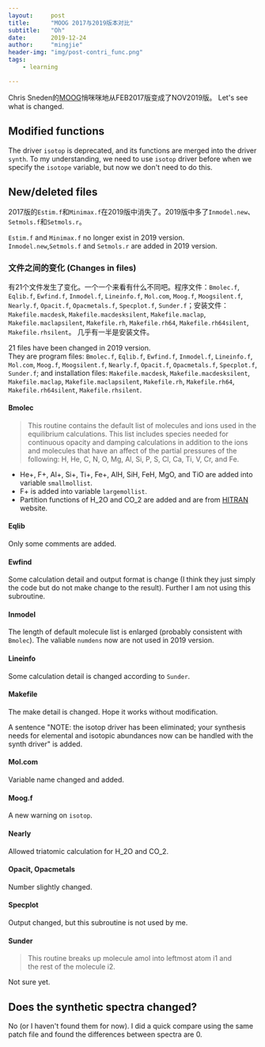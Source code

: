 ```yaml
---
layout:     post
title:      "MOOG 2017与2019版本对比"
subtitle:   "Oh"
date:       2019-12-24
author:     "mingjie"
header-img: "img/post-contri_func.png"
tags:
    - learning

---
```


Chris Sneden的[MOOG](https://www.as.utexas.edu/~chris/moog.html)悄咪咪地从FEB2017版变成了NOV2019版。
Let's see what is changed.

## Modified functions

The driver `isotop` is deprecated, and its functions are merged into the driver `synth`.
To my understanding, we need to use `isotop` driver before when we specify the `isotope` variable, but now we don't need to do this.

## New/deleted files

2017版的`Estim.f`和`Minimax.f`在2019版中消失了。2019版中多了`Inmodel.new`、`Setmols.f`和`Setmols.r`。

`Estim.f` and `Minimax.f` no longer exist in 2019 version.
`Inmodel.new`,`Setmols.f` and `Setmols.r` are added in 2019 version.

### 文件之间的变化 (Changes in files)

有21个文件发生了变化。一个一个来看有什么不同吧。程序文件：`Bmolec.f`, `Eqlib.f`, `Ewfind.f`, `Inmodel.f`, `Lineinfo.f`, `Mol.com`, `Moog.f`, `Moogsilent.f`, `Nearly.f`, `Opacit.f`, `Opacmetals.f`, `Specplot.f`, `Sunder.f`；安装文件：`Makefile.macdesk`, `Makefile.macdesksilent`, `Makefile.maclap`, `Makefile.maclapsilent`, `Makefile.rh`, `Makefile.rh64`, `Makefile.rh64silent`, `Makefile.rhsilent`。
几乎有一半是安装文件。

21 files have been changed in 2019 version.  
They are program files: `Bmolec.f`, `Eqlib.f`, `Ewfind.f`, `Inmodel.f`, `Lineinfo.f`, `Mol.com`, `Moog.f`, `Moogsilent.f`, `Nearly.f`, `Opacit.f`, `Opacmetals.f`, `Specplot.f`, `Sunder.f`; and installation files: `Makefile.macdesk`, `Makefile.macdesksilent`, `Makefile.maclap`, `Makefile.maclapsilent`, `Makefile.rh`, `Makefile.rh64`, `Makefile.rh64silent`, `Makefile.rhsilent`.

#### Bmolec

> This routine contains the default list of molecules and ions used in the
     equilibrium calculations. This list includes species needed for
     continuous opacity and damping calculations in addition to the ions and
     molecules that have an affect of the partial pressures of the following:
     H, He, C, N, O, Mg, Al, Si, P, S, Cl, Ca, Ti, V, Cr, and Fe.

- He+, F+, Al+, Si+, Ti+, Fe+, AlH, SiH, FeH, MgO, and TiO are added into variable `smallmollist`.
- F+ is added into variable `largemollist`.
- Partition functions of H_2O and CO_2 are added and are from [HITRAN](https://hitran.org/data/Q/) website.

#### Eqlib

Only some comments are added.

#### Ewfind

Some calculation detail and output format is change (I think they just simply the code but do not make change to the result).
Further I am not using this subroutine.

#### Inmodel

The length of default molecule list is enlarged (probably consistent with `Bmolec`).
The valiable `numdens` now are not used in 2019 version.

#### Lineinfo

Some calculation detail is changed according to `Sunder`.

#### Makefile

The make detail is changed. Hope it works without modification.

A sentence "NOTE: the isotop driver has been eliminated; your synthesis needs for elemental and isotopic abundances now can be handled with the synth driver" is added.

#### Mol.com

Variable name changed and added.

#### Moog.f

A new warning on `isotop`.

#### Nearly

Allowed triatomic calculation for H_2O and CO_2.

#### Opacit, Opacmetals

Number slightly changed.

#### Specplot

Output changed, but this subroutine is not used by me.

#### Sunder

> This routine breaks up molecule amol into leftmost atom i1 and        
     the rest of the molecule i2.

Not sure yet.

## Does the synthetic spectra changed?

No (or I haven't found them for now). I did a quick compare using the same patch file and found the differences between spectra are 0.
